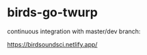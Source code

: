# birds-go-twurp

continuous integration with master/dev branch:

https://birdsoundsci.netlify.app/
